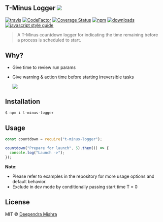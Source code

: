 ## T-Minus Logger <img src="./src/assets/logo.png">

[![travis][travis-image]][travis-url] [![CodeFactor][codefactor-image]][codefactor-url] [![Coverage Status][coverall-image]][coverall-url] [![npm][npm-image]][npm-url] [![downloads][downloads-image]][downloads-url] [![javascript style guide][standard-image]][standard-url]

[travis-image]: https://travis-ci.org/deependrax/t-minus-logger.svg?branch=master
[travis-url]: https://travis-ci.org/deependrax/t-minus-logger
[codefactor-image]: https://www.codefactor.io/repository/github/deependrax/t-minus-logger/badge
[codefactor-url]: https://www.codefactor.io/repository/github/deependrax/t-minus-logger
[coverall-image]: https://coveralls.io/repos/github/deependrax/t-minus-logger/badge.svg?branch=master
[coverall-url]: https://coveralls.io/github/deependrax/t-minus-logger?branch=master
[npm-image]: https://img.shields.io/npm/v/t-minus-logger.svg
[npm-url]: https://npmjs.org/package/t-minus-logger
[downloads-image]: https://img.shields.io/npm/dm/t-minus-logger.svg
[downloads-url]: https://npmjs.org/package/t-minus-logger
[standard-image]: https://img.shields.io/badge/code_style-standard-brightgreen.svg
[standard-url]: https://standardjs.com

> A T-Minus countdown logger for indicating the time remaining before a process is scheduled to start.

## Why?

- Give time to review run params
- Give warning & action time before starting irreversible tasks

  <img src="./src/assets/screenshot.png">

## Installation

```shell
$ npm i t-minus-logger
```

## Usage

```js
const countdown = require("t-minus-logger");

countdown("Prepare for launch", 5).then(() => {
  console.log("Launch ->");
});
```

**Note:**<br>

- Please refer to examples in the repository for more usage options and default behavior.
- Exclude in dev mode by conditionally passing start time T = 0

## License

MIT © [Deependra Mishra](https://www.linkedin.com/in/deependrax/)

